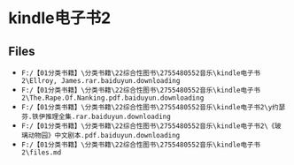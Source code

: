 # kindle电子书2

## Files

- `F:/【01分类书籍】\分类书籍\22综合性图书\2755480552音乐\kindle电子书2\Ellroy, James.rar.baiduyun.downloading`
- `F:/【01分类书籍】\分类书籍\22综合性图书\2755480552音乐\kindle电子书2\The.Rape.Of.Nanking.pdf.baiduyun.downloading`
- `F:/【01分类书籍】\分类书籍\22综合性图书\2755480552音乐\kindle电子书2\y约瑟芬.铁伊推理全集.rar.baiduyun.downloading`
- `F:/【01分类书籍】\分类书籍\22综合性图书\2755480552音乐\kindle电子书2\《玻璃动物园》中文剧本.pdf.baiduyun.downloading`
- `F:/【01分类书籍】\分类书籍\22综合性图书\2755480552音乐\kindle电子书2\files.md`
